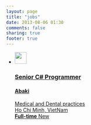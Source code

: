```yaml
---
layout: page
title: "jobs"
date: 2013-08-06 01:30
comments: false
sharing: true
footer: true
---
```


<ul id="listings">
  <li class="full-time">
    <a target="_blank" href="http://www.vietnamworks.com/senior-net-c-programmer-technical-lead-430578-jd">
      <span>
      <img src="http://i.imgur.com/OPk6Djo.png" width="32px" height="32px" alt="">
      <div class="role">
      <h3>Senior C# Programmer</h3>
      <h4>Abaki</h4>
      <span>Medical and Dental practices</span>
      </div>
      <span class="location">Ho Chi Minh, VietNam</span>
      <div class="meta">
      <strong class="type">Full-time</strong>
      <span class="new">New</span>
      </div>
      </span>
    </a>
  </li>
<ul>
